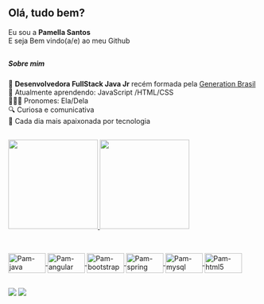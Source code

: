 ## Olá, tudo bem?
Eu sou a <b>Pamella Santos</b><br>
E seja Bem vindo(a/e) ao meu Github 

##
<h5>Sobre mim</h5>
📖 <b> Desenvolvedora FullStack Java Jr</b> recém formada pela <a href="https://brazil.generation.org/">Generation Brasil</a>
<br>
🧠 Atualmente aprendendo: JavaScript /HTML/CSS
<br>
👩🏾‍🦰 Pronomes: Ela/Dela
<br>
🔍 Curiosa e comunicativa
<br>
💖 Cada dia mais apaixonada por tecnologia
<br>

##

 <div>
  <a href="https://github.com/pamellaolys">
  <img height="180em" src="https://github-readme-stats.vercel.app/api?username=pamellaolys&show_icons=true&theme=dracula&include_all_commits=true&count_private=true"/>
  <img height="180em" src="https://github-readme-stats.vercel.app/api/top-langs/?username=pamellaolys&layout=compact&langs_count=7&theme=dracula"/>
</div>
  
  ##
<div style="display: inline_block"><br>
   <img align="center" alt="Pam-java" height="40" width="75" src="https://img.shields.io/badge/Java-ED8B00?style=for-the-badge&logo=java&logoColor=white">
   <img align="center" alt="Pam-angular" height="40" width="75" src="https://img.shields.io/badge/Angular-DD0031?style=for-the-badge&logo=angular&logoColor=white">
   <img align="center" alt="Pam-bootstrap" height="40" width="75" src="https://img.shields.io/badge/Bootstrap-563D7C?style=for-the-badge&logo=bootstrap&logoColor=white">
   <img align="center" alt="Pam-spring" height="40" width="75" src="https://img.shields.io/badge/Spring-6DB33F?style=for-the-badge&logo=spring&logoColor=white">
    <img align="center" alt="Pam-mysql" height="40" width="75" src="https://img.shields.io/badge/MySQL-00000F?style=for-the-badge&logo=mysql&logoColor=white">
    <img align="center" alt="Pam-html5" height="40" width="75" src="https://img.shields.io/badge/HTML5-E34F26?style=for-the-badge&logo=html5&logoColor=white">
</div>
  
  ## 
  <a href = "mailto:pamellaolys@gmail.com"><img src="https://img.shields.io/badge/-Gmail-%23333?style=for-the-badge&logo=gmail&logoColor=white" target="_blank"></a>
  <a href="https://www.linkedin.com/in/pamella-oliveira-santos/" target="_blank"><img src="https://img.shields.io/badge/-LinkedIn-%230077B5?style=for-the-badge&logo=linkedin&logoColor=white" target="_blank"></a> 
 
 
